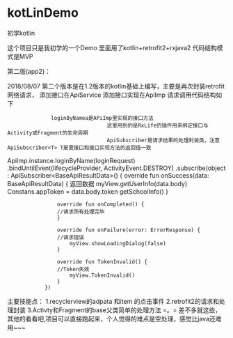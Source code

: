 # kotLinDemo
初学kotlin

这个项目只是我初学的一个Demo
里面用了kotlin+retrofit2+rxjava2
代码结构模式是MVP

第二版(app2)：

2018/08/07  第二个版本是在1.2版本的kotlin基础上编写，主要是再次封装retrofit网络请求，
添加接口在ApiService
添加接口实现在ApiImp
请求调用代码结构如下

                  loginByNamea是APiImp里实现的接口方法
									这里用到的是RxLife的插件用来绑定接口与Activity或Fragment的生命周期
									ApiSubscriber是请求结果的处理封装类，注意ApiSubscriber<T> T是更接口和接口实现方法的返回值一致
ApiImp.instance.loginByName(loginRequest)
                .bindUntilEvent(lifecycleProvider, ActivityEvent.DESTROY)
                .subscribe(object : ApiSubscriber<BaseApiResultData<UserInfo>>() {
                    override fun onSuccess(data: BaseApiResultData<UserInfo>) {
                        返回数据
                        myView.getUserInfo(data.body)
                        Constans.appToken = data.body.token
                        getSchoolInfo()
                    }

                    override fun onCompleted() {
                    //请求所有处理完毕
                    }

                    override fun onFailure(error: ErrorResponse) {
                    //请求错误
                        myView.showLoadingDialog(false)
                    }

                    override fun TokenInvalid() {
                    //Token失效
                        myView.TokenInvalid()
                    }
                })


主要技能点：
1.recyclerview的adpata 和item 的点击事件
2.retrofit2的请求和处理封装
3.Activty和Fragment的base父类简单的处理方法
=。= 差不多就这些，其他的看看吧,项目可以直接跑起来，个人觉得的难点是空处理，感觉比java还难用~~~

